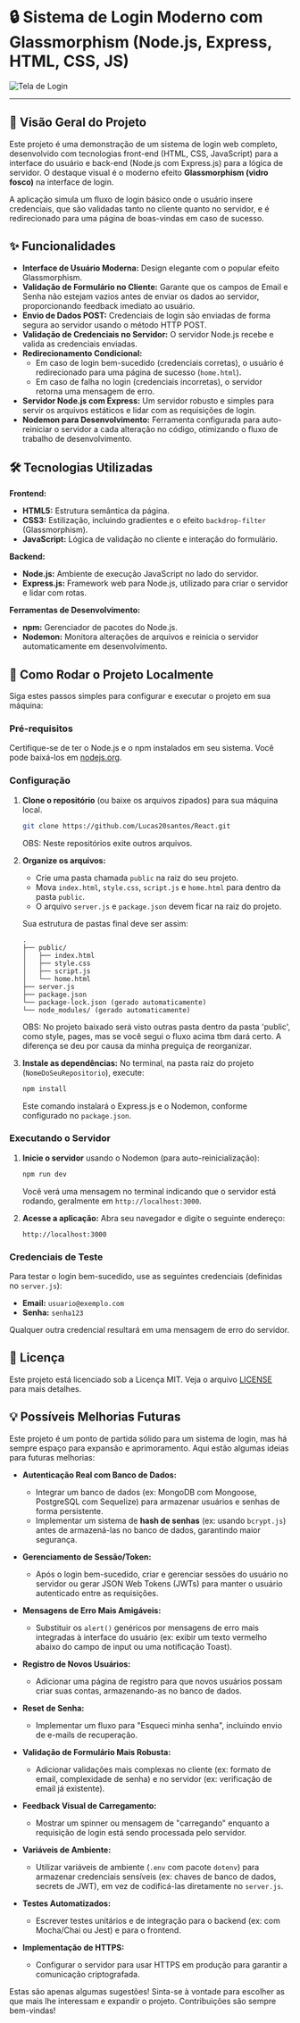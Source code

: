 # 🔒 Sistema de Login Moderno com Glassmorphism (Node.js, Express, HTML, CSS, JS)

![Tela de Login](image.png)

---

## 🚀 Visão Geral do Projeto

Este projeto é uma demonstração de um sistema de login web completo, desenvolvido com tecnologias front-end (HTML, CSS, JavaScript) para a interface do usuário e back-end (Node.js com Express.js) para a lógica de servidor. O destaque visual é o moderno efeito **Glassmorphism (vidro fosco)** na interface de login.

A aplicação simula um fluxo de login básico onde o usuário insere credenciais, que são validadas tanto no cliente quanto no servidor, e é redirecionado para uma página de boas-vindas em caso de sucesso.

## ✨ Funcionalidades

* **Interface de Usuário Moderna:** Design elegante com o popular efeito Glassmorphism.
* **Validação de Formulário no Cliente:** Garante que os campos de Email e Senha não estejam vazios antes de enviar os dados ao servidor, proporcionando feedback imediato ao usuário.
* **Envio de Dados POST:** Credenciais de login são enviadas de forma segura ao servidor usando o método HTTP POST.
* **Validação de Credenciais no Servidor:** O servidor Node.js recebe e valida as credenciais enviadas.
* **Redirecionamento Condicional:**
    * Em caso de login bem-sucedido (credenciais corretas), o usuário é redirecionado para uma página de sucesso (`home.html`).
    * Em caso de falha no login (credenciais incorretas), o servidor retorna uma mensagem de erro.
* **Servidor Node.js com Express:** Um servidor robusto e simples para servir os arquivos estáticos e lidar com as requisições de login.
* **Nodemon para Desenvolvimento:** Ferramenta configurada para auto-reiniciar o servidor a cada alteração no código, otimizando o fluxo de trabalho de desenvolvimento.

## 🛠️ Tecnologias Utilizadas

**Frontend:**
* **HTML5:** Estrutura semântica da página.
* **CSS3:** Estilização, incluindo gradientes e o efeito `backdrop-filter` (Glassmorphism).
* **JavaScript:** Lógica de validação no cliente e interação do formulário.

**Backend:**
* **Node.js:** Ambiente de execução JavaScript no lado do servidor.
* **Express.js:** Framework web para Node.js, utilizado para criar o servidor e lidar com rotas.

**Ferramentas de Desenvolvimento:**
* **npm:** Gerenciador de pacotes do Node.js.
* **Nodemon:** Monitora alterações de arquivos e reinicia o servidor automaticamente em desenvolvimento.

## 🚀 Como Rodar o Projeto Localmente

Siga estes passos simples para configurar e executar o projeto em sua máquina:

### **Pré-requisitos**

Certifique-se de ter o Node.js e o npm instalados em seu sistema. Você pode baixá-los em [nodejs.org](https://nodejs.org/).

### **Configuração**

1.  **Clone o repositório** (ou baixe os arquivos zipados) para sua máquina local.
    ```bash
    git clone https://github.com/Lucas20santos/React.git
    ```

    OBS: Neste repositórios exite outros arquivos.

2.  **Organize os arquivos:**
    * Crie uma pasta chamada `public` na raiz do seu projeto.
    * Mova `index.html`, `style.css`, `script.js` e `home.html` para dentro da pasta `public`.
    * O arquivo `server.js` e `package.json` devem ficar na raiz do projeto.

    Sua estrutura de pastas final deve ser assim:
    ```
    .
    ├── public/
    │   ├── index.html
    │   ├── style.css
    │   ├── script.js
    │   └── home.html
    ├── server.js
    ├── package.json
    └── package-lock.json (gerado automaticamente)
    └── node_modules/ (gerado automaticamente)
    ```

    OBS: No projeto baixado será visto outras pasta dentro da pasta 'public', como style, pages, mas se você segui o fluxo acima tbm dará certo. A diferença se deu por causa da minha preguiça de reorganizar.

3.  **Instale as dependências:**
    No terminal, na pasta raiz do projeto (`NomeDoSeuRepositorio`), execute:
    ```bash
    npm install
    ```
    Este comando instalará o Express.js e o Nodemon, conforme configurado no `package.json`.

### **Executando o Servidor**

1.  **Inicie o servidor** usando o Nodemon (para auto-reinicialização):
    ```bash
    npm run dev
    ```
    Você verá uma mensagem no terminal indicando que o servidor está rodando, geralmente em `http://localhost:3000`.

2.  **Acesse a aplicação:**
    Abra seu navegador e digite o seguinte endereço:
    ```
    http://localhost:3000
    ```

### **Credenciais de Teste**

Para testar o login bem-sucedido, use as seguintes credenciais (definidas no `server.js`):

* **Email:** `usuario@exemplo.com`
* **Senha:** `senha123`

Qualquer outra credencial resultará em uma mensagem de erro do servidor.

## 📄 Licença

Este projeto está licenciado sob a Licença MIT. Veja o arquivo [LICENSE](LICENSE) para mais detalhes.

## 💡 Possíveis Melhorias Futuras

Este projeto é um ponto de partida sólido para um sistema de login, mas há sempre espaço para expansão e aprimoramento. Aqui estão algumas ideias para futuras melhorias:

* **Autenticação Real com Banco de Dados:**
    * Integrar um banco de dados (ex: MongoDB com Mongoose, PostgreSQL com Sequelize) para armazenar usuários e senhas de forma persistente.
    * Implementar um sistema de **hash de senhas** (ex: usando `bcrypt.js`) antes de armazená-las no banco de dados, garantindo maior segurança.

* **Gerenciamento de Sessão/Token:**
    * Após o login bem-sucedido, criar e gerenciar sessões do usuário no servidor ou gerar JSON Web Tokens (JWTs) para manter o usuário autenticado entre as requisições.

* **Mensagens de Erro Mais Amigáveis:**
    * Substituir os `alert()` genéricos por mensagens de erro mais integradas à interface do usuário (ex: exibir um texto vermelho abaixo do campo de input ou uma notificação Toast).

* **Registro de Novos Usuários:**
    * Adicionar uma página de registro para que novos usuários possam criar suas contas, armazenando-as no banco de dados.

* **Reset de Senha:**
    * Implementar um fluxo para "Esqueci minha senha", incluindo envio de e-mails de recuperação.

* **Validação de Formulário Mais Robusta:**
    * Adicionar validações mais complexas no cliente (ex: formato de email, complexidade de senha) e no servidor (ex: verificação de email já existente).

* **Feedback Visual de Carregamento:**
    * Mostrar um spinner ou mensagem de "carregando" enquanto a requisição de login está sendo processada pelo servidor.

* **Variáveis de Ambiente:**
    * Utilizar variáveis de ambiente (`.env` com pacote `dotenv`) para armazenar credenciais sensíveis (ex: chaves de banco de dados, secrets de JWT), em vez de codificá-las diretamente no `server.js`.

* **Testes Automatizados:**
    * Escrever testes unitários e de integração para o backend (ex: com Mocha/Chai ou Jest) e para o frontend.

* **Implementação de HTTPS:**
    * Configurar o servidor para usar HTTPS em produção para garantir a comunicação criptografada.

Estas são apenas algumas sugestões! Sinta-se à vontade para escolher as que mais lhe interessam e expandir o projeto. Contribuições são sempre bem-vindas!
